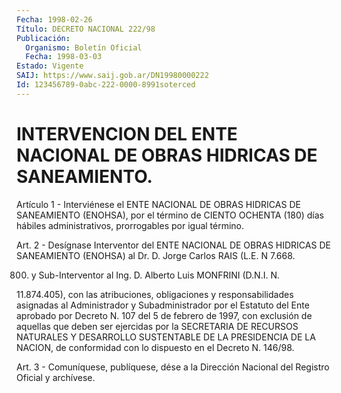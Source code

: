 ```yaml
---
Fecha: 1998-02-26
Título: DECRETO NACIONAL 222/98
Publicación:
  Organismo: Boletín Oficial
  Fecha: 1998-03-03
Estado: Vigente
SAIJ: https://www.saij.gob.ar/DN19980000222
Id: 123456789-0abc-222-0000-8991soterced
---
```

# INTERVENCION DEL ENTE NACIONAL DE OBRAS HIDRICAS DE SANEAMIENTO.

<a id="1"></a>
Artículo 1 - Interviénese  el  ENTE  NACIONAL  DE OBRAS HIDRICAS DE SANEAMIENTO (ENOHSA), por el término de CIENTO OCHENTA  (180)  días hábiles    administrativos,   prorrogables  por  igual  término.

<a id="2"></a>
Art.  2 - Desígnase Interventor del ENTE NACIONAL DE OBRAS HIDRICAS DE SANEAMIENTO  (ENOHSA)  al Dr. D. Jorge Carlos RAIS (L.E. N 7.668.

800) y Sub-Interventor al Ing. D. Alberto Luis MONFRINI (D.N.I. N.

11.874.405), con las atribuciones, obligaciones y responsabilidades asignadas  al  Administrador  y Subadministrador por  el  Estatuto del Ente aprobado por Decreto N. 107 del 5 de febrero de 1997, con exclusión  de  aquellas que deben ser ejercidas por la SECRETARIA DE RECURSOS NATURALES  Y DESARROLLO SUSTENTABLE DE LA PRESIDENCIA DE LA NACION, de conformidad  con  lo dispuesto en el Decreto N. 146/98.

<a id="3"></a>
Art.  3 - Comuníquese, publíquese,  dése a la Dirección Nacional del Registro Oficial y archívese.